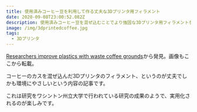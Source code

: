 ```yaml
---
title: 使用済みコーヒー豆を利用して作る丈夫な3Dプリンタ用フィラメント
date: 2020-09-08T23:00:52.082Z
description: 使用済みコーヒー豆を混ぜ込むことでより強固な3Dプリンタ用フィラメントを作る研究を紹介します。
image: /img/3dprintedcoffee.jpg
tags:
  - 3Dプリンタ
---
```

[Researchers improve plastics with waste coffee grounds](https://news.wsu.edu/2019/09/30/researchers-improve-plastics-waste-coffee-grounds/)から発見。画像もここから転載。

コーヒーのカスを混ぜ込んだ3Dプリンタのフィラメント、というのが丈夫でしかも環境にやさしいという内容の記事です。

これは研究をワシントン州立大学で行われている研究の成果のようで、実用化されるのが楽しみです。
